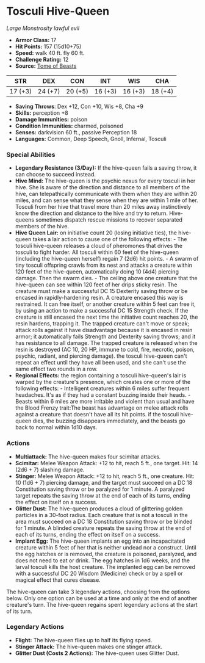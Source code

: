 # Tosculi Hive-Queen

*Large* *Monstrosity* *lawful evil*

- **Armor Class:** 17
- **Hit Points:** 157 (15d10+75)
- **Speed:** walk 40 ft. fly 60 ft.
- **Challenge Rating:** 12
- **Source:** [Tome of Beasts](https://koboldpress.com/kpstore/product/tome-of-beasts-for-5th-edition-print/)

| STR | DEX | CON | INT | WIS | CHA |
| --- | --- | --- | --- | --- | --- |
| 17 (+3) | 24 (+7) | 20 (+5) | 16 (+3) | 16 (+3) | 18 (+4) |

- **Saving Throws**: Dex +12, Con +10, Wis +8, Cha +9
- **Skills:** perception +8
- **Damage Immunities:** poison
- **Condition Immunities:** charmed, poisoned
- **Senses:** darkvision 60 ft., passive Perception 18
- **Languages:** Common, Deep Speech, Gnoll, Infernal, Tosculi
### Special Abilities
- **Legendary Resistance (3/Day):** If the hive-queen fails a saving throw, it can choose to succeed instead.
- **Hive Mind:** The hive-queen is the psychic nexus for every tosculi in her hive. She is aware of the direction and distance to all members of the hive, can telepathically communicate with them when they are within 20 miles, and can sense what they sense when they are within 1 mile of her. Tosculi from her hive that travel more than 20 miles away instinctively know the direction and distance to the hive and try to return. Hive-queens sometimes dispatch rescue missions to recover separated members of the hive.
- **Hive Queen Lair:** on initiative count 20 (losing initiative ties), the hive-queen takes a lair action to cause one of the following effects:  - The tosculi hive-queen releases a cloud of pheromones that drives the tosculi to fight harder. All tosculi within 60 feet of the hive-queen (including the hive-queen herself) regain 7 (2d6) hit points.  - A swarm of tiny tosculi offspring crawls from its nest and attacks a creature within 120 feet of the hive-queen, automatically doing 10 (4d4) piercing damage. Then the swarm dies.   - The ceiling above one creature that the hive-queen can see within 120 feet of her drips sticky resin. The creature must make a successful DC 15 Dexterity saving throw or be encased in rapidly-hardening resin. A creature encased this way is restrained. It can free itself, or another creature within 5 feet can free it, by using an action to make a successful DC 15 Strength check. If the creature is still encased the next time the initiative count reaches 20, the resin hardens, trapping it. The trapped creature can't move or speak; attack rolls against it have disadvantage because it is encased in resin armor; it automatically fails Strength and Dexterity saving throws; and it has resistance to all damage. The trapped creature is released when the resin is destroyed (AC 10, 20 HP, immune to cold, fire, necrotic, poison, psychic, radiant, and piercing damage).   the tosculi hive-queen can't repeat an effect until they have all been used, and she can't use the same effect two rounds in a row.
- **Regional Effects:** the region containing a tosculi hive-queen's lair is warped by the creature's presence, which creates one or more of the following effects:  - Intelligent creatures within 6 miles suffer frequent headaches. It's as if they had a constant buzzing inside their heads.   - Beasts within 6 miles are more irritable and violent than usual and have the Blood Frenzy trait:The beast has advantage on melee attack rolls against a creature that doesn't have all its hit points.   if the tosculi hive-queen dies, the buzzing disappears immediately, and the beasts go back to normal within 1d10 days.
### Actions
- **Multiattack:** The hive-queen makes four scimitar attacks.
- **Scimitar:** Melee Weapon Attack: +12 to hit, reach 5 ft., one target. Hit: 14 (2d6 + 7) slashing damage.
- **Stinger:** Melee Weapon Attack: +12 to hit, reach 5 ft., one creature. Hit: 10 (1d6 + 7) piercing damage, and the target must succeed on a DC 18 Constitution saving throw or be paralyzed for 1 minute. A paralyzed target repeats the saving throw at the end of each of its turns, ending the effect on itself on a success.
- **Glitter Dust:** The hive-queen produces a cloud of glittering golden particles in a 30-foot radius. Each creature that is not a tosculi in the area must succeed on a DC 18 Constitution saving throw or be blinded for 1 minute. A blinded creature repeats the saving throw at the end of each of its turns, ending the effect on itself on a success.
- **Implant Egg:** The hive-queen implants an egg into an incapacitated creature within 5 feet of her that is neither undead nor a construct. Until the egg hatches or is removed, the creature is poisoned, paralyzed, and does not need to eat or drink. The egg hatches in 1d6 weeks, and the larval tosculi kills the host creature. The implanted egg can be removed with a successful DC 20 Wisdom (Medicine) check or by a spell or magical effect that cures disease.

The hive-queen can take 3 legendary actions, choosing from the options below. Only one option can be used at a time and only at the end of another creature's turn. The hive-queen regains spent legendary actions at the start of its turn.
### Legendary Actions
- **Flight:** The hive-queen flies up to half its flying speed.
- **Stinger Attack:** The hive-queen makes one stinger attack.
- **Glitter Dust (Costs 2 Actions):** The hive-queen uses Glitter Dust.
